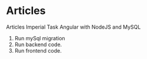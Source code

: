 # Articles
Articles Imperial Task Angular with NodeJS and MySQL

1. Run mySql migration
2. Run backend code.
3. Run frontend code.

